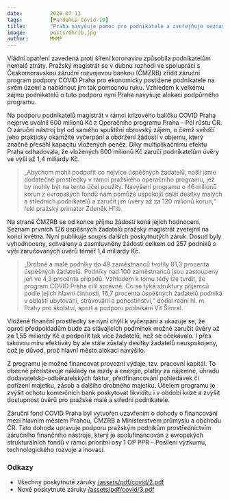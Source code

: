 ```yaml
---
date:         2020-07-13
tags:         [Pandemie Covid-19]
title:        "Praha navyšuje pomoc pro podnikatele a zveřejňuje seznam dalších podpořených v rámci programu COVID Praha"
image: 	      posts/0hrib.jpg
author:       MHMP
---
```


Vládní opatření zavedená proti šíření koronaviru způsobila podnikatelům nemalé ztráty. Pražský magistrát se v dubnu rozhodl ve spolupráci s Českomoravskou záruční rozvojovou bankou (ČMZRB) zřídit záruční program podpory COVID Praha pro ekonomicky postižené podnikatele na svém území a nabídnout jim tak pomocnou ruku. Vzhledem k velkému zájmu podnikatelů o tuto podporu nyní Praha navyšuje alokaci podpůrného programu. 

Na podporu podnikatelů magistrát v rámci krizového balíčku COVID Praha nejprve uvolnil 600 milionů Kč z Operačního programu Praha – Pól růstu ČR. O záruční nástroj byl od samého spuštění obrovský zájem, o čemž svědčí jeho prakticky okamžité vyčerpání a obdržení žádostí v objemu, který značně přesáhl kapacitu vložených peněz. Díky multiplikačnímu efektu Praha odhadovala, že vložených 600 milionů Kč zaručí podnikatelům úvěry ve výši až 1,4 miliardy Kč.

> „Abychom mohli podpořit co nejvíce úspěšných žadatelů, našli jsme dodatečné prostředky v rámci pražského operačního programu, jež by mohly být na tento účel použity. Navýšení programu o 46 milionů korun z evropských fondů nám pomůže uspokojit další desítky malých a středních podnikatelů a zaručit jim úvěry až za 120 milionů korun,“ řekl pražský primátor Zdeněk Hřib.

Na straně ČMZRB se od konce příjmu žádostí koná jejich hodnocení. Seznam prvních 126 úspěšných žadatelů pražský magistrát zveřejnil na konci května. Nyní publikuje soupis dalších poskytnutých záruk. Dosud byly vyhodnoceny, schváleny a zasmluvněny žádosti celkem od 257 podniků s výší zaručovaných úvěrů téměř 1,4 miliardy Kč. 

> „Drobné a malé podniky do 49 zaměstnanců tvořily 81,3 procenta úspěšných žadatelů. Podniky nad 100 zaměstnanců jsou zastoupeny jen ve 4,3 procenta případů. Vzhledem k tomu tedy lze tvrdit, že program COVID Praha cílil správně. Co se týká struktury příjemců podle jejich hlavní činnosti, 16,7 procenta úspěšných žadatelů podniká v oblasti ubytování, stravování a pohostinství,“ dodal radní hl. m. Prahy pro školství, sport a podporu podnikání Vít Šimral. 

Vložené finanční prostředky se nyní chýlí k vyčerpání a ukazuje se, že oproti předpokladům bude za stávajících podmínek možné zaručit úvěry až za 1,55 miliardy Kč a podpořit tak více žadatelů, než se očekávalo. I přes takovou míru efektivity by ale stále zůstaly desítky žadatelů neuspokojeny, což je důvod, proč hlavní město alokaci navýšilo.

Z programu je možné financovat provozní výdaje, tzv. pracovní kapitál. To obecně představuje náklady na mzdy a energie, platby za nájemné, úhradu dodavatelsko-odběratelských faktur, předfinancování pohledávek či pořízení majetku, zásob a dalšího drobného majetku. Účelem programu je zvýšit ochotu komerčních bank poskytovat likviditu i v období krize a zvýšit dostupnost úvěrů pro pražské malé a střední podnikatele.

Záruční fond COVID Praha byl vytvořen uzavřením o dohody o financování mezi hlavním městem Prahou, ČMZRB a Ministerstvem průmyslu a obchodu ČR. Tato dohoda upravuje podporu pražským podnikům prostřednictvím záručního finančního nástroje, který je spolufinancován z evropských strukturálních fondů v rámci prioritní osy 1 OP PPR – Posílení výzkumu, technologického rozvoje a inovací.

### Odkazy 

* Všechny poskytnuté záruky [/assets/pdf/covid/2.pdf](https://a.pirati.cz/praha/pdf/covid/2.pdf)
* Nově poskytnuté záruky [/assets/pdf/covid/3.pdf](https://a.pirati.cz/praha/pdf/covid/3.pdf)
